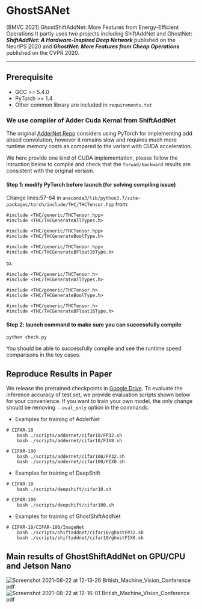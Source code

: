 # GhostSANet
[BMVC 2021] GhostShiftAddNet: More Features from Energy-Efficient Operations
It partly uses two projects including ShiftAddNet and GhostNet: 
***ShiftAddNet: A Hardware-Inspired Deep Network*** published on the NeurIPS 2020 and  ***GhostNet: More Features from Cheap Operations*** published on the CVPR 2020.

---

## Prerequisite

* GCC >= 5.4.0
* PyTorch >= 1.4
* Other common library are included in `requirements.txt`


### We use compiler of Adder Cuda Kernal from ShiftAddNet 

The original [AdderNet Repo](https://github.com/huawei-noah/AdderNet) considers using PyTorch for implementing add absed convolution, however it remains slow and requires much more runtime memory costs as compared to the variant with CUDA acceleration.

We here provide one kind of CUDA implementation, please follow the intruction below to compile and check that the `forwad/backward` results are consistent with the original version.

#### Step 1: modify PyTorch before launch (for solving compiling issue)

Change lines:57-64 in `anaconda3/lib/python3.7/site-packages/torch/include/THC/THCTensor.hpp`
from:
````
#include <THC/generic/THCTensor.hpp>
#include <THC/THCGenerateAllTypes.h>

#include <THC/generic/THCTensor.hpp>
#include <THC/THCGenerateBoolType.h>

#include <THC/generic/THCTensor.hpp>
#include <THC/THCGenerateBFloat16Type.h>
````
to:
````
#include <THC/generic/THCTensor.h>
#include <THC/THCGenerateAllTypes.h>

#include <THC/generic/THCTensor.h>
#include <THC/THCGenerateBoolType.h>

#include <THC/generic/THCTensor.h>
#include <THC/THCGenerateBFloat16Type.h>
````

#### Step 2: launch command to make sure you can successfully compile


````
python check.py
````

You should be able to successfully compile and see the runtime speed comparisons in the toy cases.



## Reproduce Results in Paper

We release the pretrained checkpoints in [Google Drive](https://drive.google.com/drive/folders/1nON7w5-y40PPGT1NCh_n_h3RLFwP8DO6?usp=sharing). To evaluate the inference accuracy of test set, we provide evaluation scripts shown below for your convenience. If you want to train your own model, the only change should be removing `--eval_only` option in the commands.

* Examples for training of AdderNet

````
# CIFAR-10
    bash ./scripts/addernet/cifar10/FP32.sh
    bash ./scripts/addernet/cifar10/FIX8.sh

# CIFAR-100
    bash ./scripts/addernet/cifar100/FP32.sh
    bash ./scripts/addernet/cifar100/FIX8.sh
````

* Examples for training of DeepShift

````
# CIFAR-10
    bash ./scripts/deepshift/cifar10.sh

# CIFAR-100
    bash ./scripts/deepshift/cifar100.sh
````

* Examples for training of GhostShiftAddNet

````
# CIFAR-10/CIFAR-100/ImageNet
    bash ./scripts/shiftaddnet/cifar10/ghostFP32.sh
    bash ./scripts/shiftaddnet/cifar10/ghostFIX8.sh

````
## Main results of GhostShiftAddNet on GPU/CPU and Jetson Nano
![Screenshot 2021-08-22 at 12-13-26 British_Machine_Vision_Conference pdf](https://user-images.githubusercontent.com/9842386/130353017-6ec2ce27-d16b-448a-b8ab-eb51418d2bec.png)
![Screenshot 2021-08-22 at 12-16-01 British_Machine_Vision_Conference pdf](https://user-images.githubusercontent.com/9842386/130353063-bdd35d4f-a8ee-4822-8587-57cae0495ebb.png)
